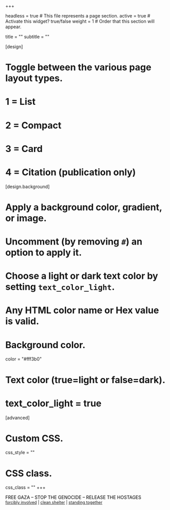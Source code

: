 +++

headless = true  # This file represents a page section.
active = true  # Activate this widget? true/false
weight = 1  # Order that this section will appear.
  
title = ""
subtitle = ""

[design]
  # Toggle between the various page layout types.
  #   1 = List
  #   2 = Compact
  #   3 = Card
  #   4 = Citation (publication only)


[design.background]
  # Apply a background color, gradient, or image.
  #   Uncomment (by removing `#`) an option to apply it.
  #   Choose a light or dark text color by setting `text_color_light`.
  #   Any HTML color name or Hex value is valid.
  
  # Background color.
  color = "#fff3b0"

  # Text color (true=light or false=dark).
  # text_color_light = true  
  
[advanced]
 # Custom CSS. 
 css_style = ""
 
 # CSS class.
 css_class = ""
+++

<div id="banner" border-bottom: 1px solid #ccc; padding: 12px; text-align: center; font-weight: 600; font-size: 1rem;">
  <span style="color: #000;">FREE GAZA – STOP THE GENOCIDE – RELEASE THE HOSTAGES</span>
  <br>
  <span style="font-weight: normal; font-size: 0.9em;">
    <a href="https://www.thedailyfile.org/forcibly-involved" target="_blank">forcibly involved</a> |
    <a href="https://www.cleanshelter.org/" target="_blank">clean shelter</a> |
    <a href="https://www.standing-together.org/en" target="_blank">standing together</a>
  </span>
</div>



